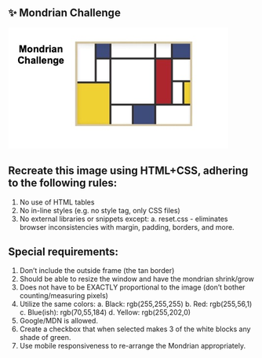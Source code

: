 ## :sparkles: Mondrian Challenge

![Header](https://github.com/AVViktoria/Mondrian_project/blob/main/images/goal.jpg)

## Recreate this image using HTML+CSS, adhering to the following rules:

1. No use of HTML tables
2. No in-line styles (e.g. no style tag, only CSS files)
3. No external libraries or snippets except:
   a. reset.css - eliminates browser inconsistencies with margin, padding,
   borders, and more.

## Special requirements:

1. Don’t include the outside frame (the tan border)
2. Should be able to resize the window and have the mondrian shrink/grow
3. Does not have to be EXACTLY proportional to the image (don’t bother
   counting/measuring pixels)
4. Utilize the same colors:
   a. Black: rgb(255,255,255)
   b. Red: rgb(255,56,1)
   c. Blue(ish): rgb(70,55,184)
   d. Yellow: rgb(255,202,0)
5. Google/MDN is allowed.
6. Create a checkbox that when selected makes 3 of the white blocks any
   shade of green.
7. Use mobile responsiveness to re-arrange the Mondrian appropriately.
